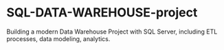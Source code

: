 # SQL-DATA-WAREHOUSE-project
Building a modern Data Warehouse Project with SQL Server, including ETL processes, data modeling, analytics.

